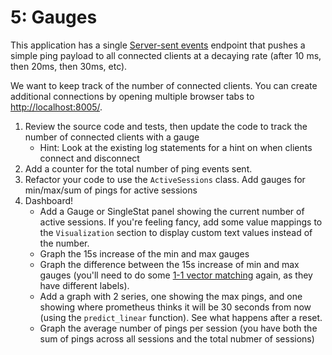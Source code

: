 # 5: Gauges

This application has a single [Server-sent events](https://developer.mozilla.org/en-US/docs/Web/API/Server-sent_events) endpoint that pushes a simple ping payload to all connected clients at a decaying rate (after 10 ms, then 20ms, then 30ms, etc).

We want to keep track of the number of connected clients.
You can create additional connections by opening multiple browser tabs to [http://localhost:8005/](http://localhost:8005).

1. Review the source code and tests, then update the code to track the number of connected clients with a gauge
   * Hint: Look at the existing log statements for a hint on when clients connect and disconnect
2. Add a counter for the total number of ping events sent.   
3. Refactor your code to use the `ActiveSessions` class.  Add gauges for min/max/sum of pings for active sessions
4. Dashboard!
   * Add a Gauge or SingleStat panel showing the current number of active sessions.
   If you're feeling fancy, add some value mappings to the `Visualization` section to display custom text values instead of the number.
   * Graph the 15s increase of the min and max gauges
   * Graph the difference between the 15s increase of min and max gauges (you'll need to do some [1-1 vector matching](https://prometheus.io/docs/prometheus/latest/querying/operators/#one-to-one-vector-matches) again, as they have different labels).
   * Add a graph with 2 series, one showing the max pings, and one showing where prometheus thinks it will be 30 seconds from now (using the `predict_linear` function).
   See what happens after a reset.
   * Graph the average number of pings per session (you have both the sum of pings across all sessions and the total nubmer of sessions)
